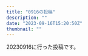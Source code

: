 ```yaml
---
title: "0916の投稿"
description: ""
date: "2023-09-16T15:20:50Z"
thumbnail: ""
---
```

20230916に行った投稿です。
<!--more-->

